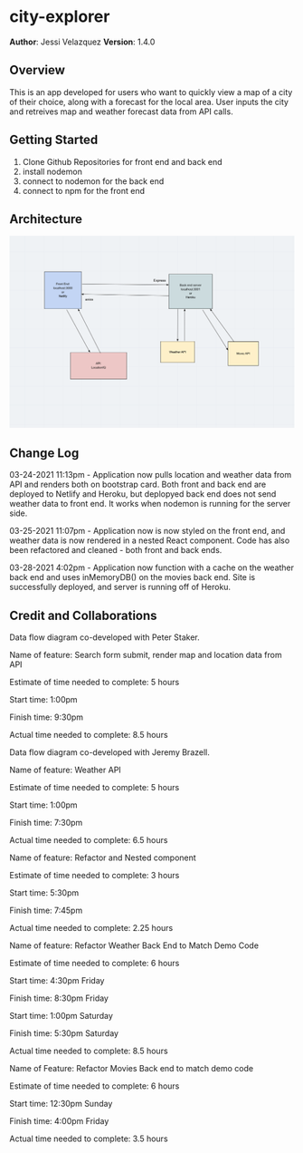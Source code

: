 # city-explorer

**Author**: Jessi Velazquez
**Version**: 1.4.0 

## Overview
<!-- Provide a high level overview of what this application is and why you are building it, beyond the fact that it's an assignment for this class. (i.e. What's your problem domain?) -->
This is an app developed for users who want to quickly view a map of a city of their choice, along with a forecast for the local area. User inputs the city and retreives map and weather forecast data from API calls.

## Getting Started
<!-- What are the steps that a user must take in order to build this app on their own machine and get it running? -->
1. Clone Github Repositories for front end and back end
2. install nodemon
3. connect to nodemon for the back end
4. connect to npm for the front end

## Architecture
<!-- Provide a detailed description of the application design. What technologies (languages, libraries, etc) you're using, and any other relevant design information. -->
![Data Flow Chart](images/dataflow2.png)

## Change Log
<!-- Use this area to document the iterative changes made to your application as each feature is successfully implemented. Use time stamps. Here's an examples:

01-01-2001 4:59pm - Application now has a fully-functional express server, with a GET route for the location resource. -->

03-24-2021 11:13pm - Application now pulls location and weather data from API and renders both on bootstrap card. Both front and back end are deployed to Netlify and Heroku, but deplopyed back end does not send weather data to front end. It works when nodemon is running for the server side.

03-25-2021 11:07pm - Application now is now styled on the front end, and weather data is now rendered in a nested React component. Code has also been refactored and cleaned - both front and back ends.

03-28-2021 4:02pm - Application now function with a cache on the weather back end and uses inMemoryDB() on the movies back end. Site is successfully deployed, and server is running off of Heroku.

## Credit and Collaborations
Data flow diagram co-developed with Peter Staker.

Name of feature: Search form submit, render map and location data from API

Estimate of time needed to complete: 5 hours

Start time: 1:00pm

Finish time: 9:30pm

Actual time needed to complete: 8.5 hours



Data flow diagram co-developed with Jeremy Brazell.

Name of feature: Weather API

Estimate of time needed to complete: 5 hours

Start time: 1:00pm

Finish time: 7:30pm

Actual time needed to complete: 6.5 hours



Name of feature: Refactor and Nested component

Estimate of time needed to complete: 3 hours

Start time: 5:30pm

Finish time: 7:45pm

Actual time needed to complete: 2.25 hours



Name of feature: Refactor Weather Back End to Match Demo Code

Estimate of time needed to complete: 6 hours

Start time: 4:30pm Friday

Finish time: 8:30pm Friday

Start time: 1:00pm Saturday

Finish time: 5:30pm Saturday

Actual time needed to complete: 8.5 hours



Name of Feature: Refactor Movies Back end to match demo code

Estimate of time needed to complete: 6 hours

Start time: 12:30pm Sunday

Finish time: 4:00pm Friday

Actual time needed to complete: 3.5 hours